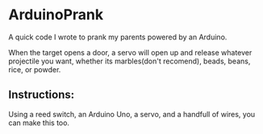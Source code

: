 # ArduinoPrank

A quick code I wrote to prank my parents powered by an Arduino.

When the target opens a door, a servo will open up and release whatever projectile you want, whether its marbles(don't recomend), beads, beans, rice, or powder. 

<h2>Instructions:</h2>

Using a reed switch, an Arduino Uno, a servo, and a handfull of wires, you can make this too. 




